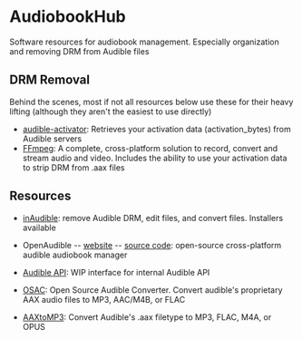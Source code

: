 # AudiobookHub
Software resources for audiobook management. Especially organization and removing DRM from Audible files

## DRM Removal

Behind the scenes, most if not all resources below use these for their heavy lifting (although they aren't the easiest to use directly)

* [audible-activator][audibleActivator]: Retrieves your activation data (activation_bytes) from Audible servers
* [FFmpeg][ffmpeg]: A complete, cross-platform solution to record, convert and stream audio and video. Includes the ability to use your activation data to strip DRM from .aax files

## Resources

* [inAudible][inaudible]: remove Audible DRM, edit files, and convert files. Installers available
* OpenAudible -- [website][openaudibleWebsite] -- [source code][openaudibleGit]: open-source cross-platform audible audiobook manager
* [Audible API][audibleApi]: WIP interface for internal Audible API
* [OSAC][osac]: Open Source Audible Converter. Convert audible's proprietary AAX audio files to MP3, AAC/M4B, or FLAC
* [AAXtoMP3][aaxtomp3]: Convert Audible's .aax filetype to MP3, FLAC, M4A, or OPUS

  [audibleActivator]: https://github.com/inAudible-NG/audible-activator
  [ffmpeg]: https://ffmpeg.org/ffmpeg-all.html#Audible-AAX
  
  [inaudible]: https://github.com/rmcrackan/inAudible
  [openaudibleWebsite]: https://openaudible.org/
  [openaudibleGit]: https://github.com/openaudible/openaudible
  [audibleApi]: https://github.com/omarroth/audible.cr
  [osac]: https://github.com/adrifcastr/OSAC
  [aaxtomp3]: https://github.com/KrumpetPirate/AAXtoMP3
